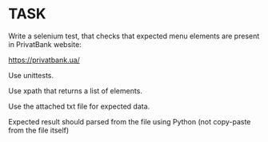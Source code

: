 # TASK

Write a selenium test, that checks that expected menu elements are present in PrivatBank website:

https://privatbank.ua/

Use unittests.

Use xpath that returns a list of elements.

Use the attached txt file for expected data.

Expected result should parsed from the file using Python (not copy-paste from the file itself)